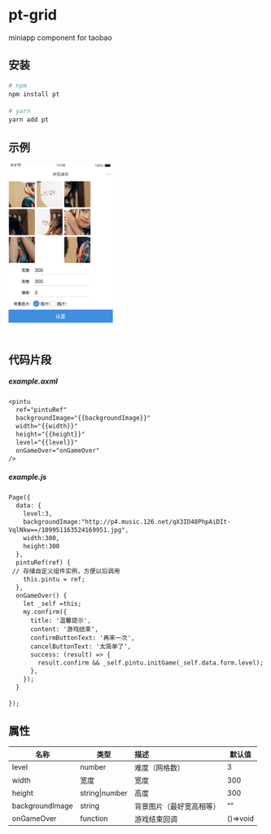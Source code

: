 # pt-grid

miniapp component for taobao

## 安装

```sh
# npm
npm install pt

# yarn
yarn add pt
```

## 示例

<img src="./screenshot.png" alt="screenshot" style="zoom:33%;" />

## 代码片段

##### example.axml

```vue
<pintu
  ref="pintuRef"
  backgroundImage="{{backgroundImage}}"
  width="{{width}}"
  height="{{height}}"
  level="{{level}}"
  onGameOver="onGameOver"
/>
```

##### example.js

```JS
Page({
  data: {
    level:3,
    backgroundImage:"http://p4.music.126.net/qX3ID48PhpAiDIt-VqlNkw==/109951163524169951.jpg",
    width:300,
    height:300
  },
  pintuRef(ref) {
 // 存储自定义组件实例，方便以后调用
    this.pintu = ref;
  },
  onGameOver() {
    let _self =this;
    my.confirm({
      title: '温馨提示',
      content: '游戏结束',
      confirmButtonText: '再来一次',
      cancelButtonText: '太简单了',
      success: (result) => {
        result.confirm && _self.pintu.initGame(_self.data.form.level);
      },
    });
  }

});

```

## 属性

| 名称            | 类型           | 描述                     | 默认值   |
| --------------- | -------------- | :----------------------- | -------- |
| level           | number         | 难度（网格数）           | 3        |
| width           | 宽度           | 宽度                     | 300      |
| height          | string\|number | 高度                     | 300      |
| backgroundImage | string         | 背景图片（最好宽高相等） | “”       |
| onGameOver      | function       | 游戏结束回调             | ()=>void |
